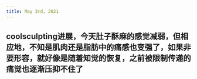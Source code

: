 ```yaml
---
title: May 3rd, 2021
---
```


## coolsculpting进展，今天肚子酥麻的感觉减弱，但相应地，不知是肌肉还是脂肪中的痛感也变强了，如果非要形容，就好像是随着知觉的恢复，之前被限制传递的痛觉也逐渐压抑不住了
